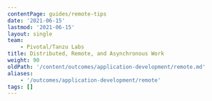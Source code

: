 ```yaml
---
contentPage: guides/remote-tips
date: '2021-06-15'
lastmod: '2021-06-15'
layout: single
team:
    - Pivotal/Tanzu Labs
title: Distributed, Remote, and Asynchronous Work
weight: 90
oldPath: '/content/outcomes/application-development/remote.md'
aliases:
    - '/outcomes/application-development/remote'
tags: []
---
```

